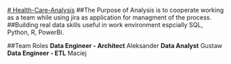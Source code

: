 <u># Health-Care-Analysis</u>
##The Purpose of Analysis is to cooperate working as a team while using jira as application for managment of the process.
##Building real data skills useful in work environment espcially SQL, Python, R, PowerBi.

##Team Roles 
**Data Engineer - Architect** Aleksander
**Data Analyst** Gustaw
**Data Engineer - ETL** Maciej 
